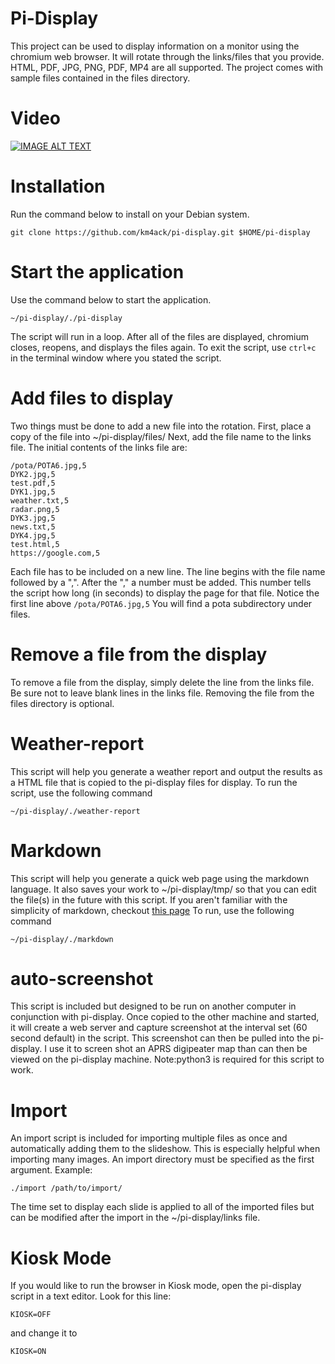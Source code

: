 # Pi-Display

This project can be used to display information on a monitor using the chromium web browser. 
It will rotate through the links/files that you provide. HTML, PDF, JPG, PNG, PDF, MP4
are all supported. The project comes with sample files contained in the files directory.

# Video
[![IMAGE ALT TEXT](http://img.youtube.com/vi/5O3nXKQn51A/0.jpg)](https://www.youtube.com/watch?v=5O3nXKQn51A "Pi Display Install & Overview")

# Installation

Run the command below to install on your Debian system.

```
git clone https://github.com/km4ack/pi-display.git $HOME/pi-display
```

# Start the application

Use the command below to start the application.

```
~/pi-display/./pi-display
```

The script will run in a loop. After all of the files are displayed, chromium closes,
reopens, and displays the files again. To exit the script, use `ctrl+c` in the terminal
window where you stated the script.

# Add files to display

Two things must be done to add a new file into the rotation. First, place a copy of 
the file into ~/pi-display/files/ Next, add the file name to the links file. The initial
contents of the links file are:

```
/pota/POTA6.jpg,5
DYK2.jpg,5
test.pdf,5
DYK1.jpg,5
weather.txt,5
radar.png,5
DYK3.jpg,5
news.txt,5
DYK4.jpg,5
test.html,5
https://google.com,5
```

Each file has to be included on a new line. The line begins with the file name followed
by a ",". After the "," a number must be added. This number tells the script how long (in seconds) to
display the page for that file. Notice the first line above `/pota/POTA6.jpg,5` You will find a pota 
subdirectory under files. 

# Remove a file from the display

To remove a file from the display, simply delete the line from the links file. Be sure
not to leave blank lines in the links file. Removing the file from the files directory
is optional.

# Weather-report

This script will help you generate a weather report and output the results as a HTML file
that is copied to the pi-display files for display. To run the script, use the following command

```
~/pi-display/./weather-report
```

# Markdown

This script will help you generate a quick web page using the markdown language. It also saves your work to ~/pi-display/tmp/ so that you
can edit the file(s) in the future with this script. If you aren't familiar with the simplicity of markdown, checkout [this page](https://www.markdownguide.org/cheat-sheet)
To run, use the following command

```
~/pi-display/./markdown
```
# auto-screenshot

This script is included but designed to be run on another computer in conjunction with pi-display. Once copied to the other machine
and started, it will create a web server and capture screenshot at the interval set (60 second default) in the script.
This screenshot can then be pulled into the pi-display. I use it to screen shot an APRS digipeater map
than can then be viewed on the pi-display machine. Note:python3 is required for this script to work.

# Import

An import script is included for importing multiple files as once and automatically adding them
to the slideshow. This is especially helpful when importing many images. An import directory must be specified
as the first argument. Example:

```
./import /path/to/import/
```
The time set to display each slide is applied to all of the
imported files but can be modified after the import in the ~/pi-display/links file.

# Kiosk Mode

If you would like to run the browser in Kiosk mode, open the pi-display script in a text
editor. Look for this line:

`KIOSK=OFF`

and change it to

`KIOSK=ON`
